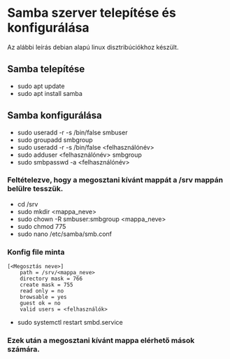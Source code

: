 # Samba szerver telepítése és konfigurálása
Az alábbi leírás debian alapú linux disztribúciókhoz készült.

## Samba telepítése
- sudo apt update
- sudo apt install samba

## Samba konfigurálása
- sudo useradd -r -s /bin/false smbuser
- sudo groupadd smbgroup
- sudo useradd -r -s /bin/false <felhasználónév>
- sudo adduser <felhasználónév> smbgroup
- sudo smbpasswd -a <felhasználónév>
### Feltételezve, hogy a megosztani kívánt mappát a /srv mappán belülre tesszük.
- cd /srv
- sudo mkdir <mappa_neve>
- sudo chown -R smbuser:smbgroup <mappa_neve>
- sudo chmod 775 <mappa neve>
- sudo nano /etc/samba/smb.conf
### Konfig file minta
```
[<Megosztás neve>]
    path = /srv/<mappa_neve>
    directory mask = 766
    create mask = 755
    read only = no
    browsable = yes
    guest ok = no
    valid users = <felhasználók>
```
 - sudo systemctl restart smbd.service
### Ezek után a megosztani kívánt mappa elérhető mások számára.
